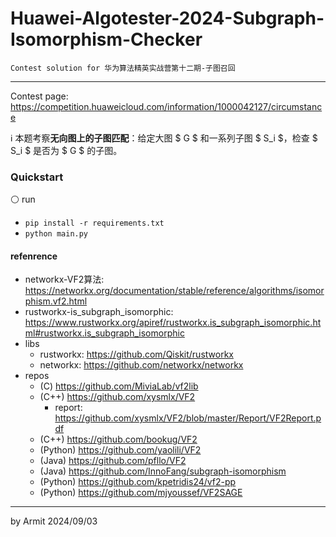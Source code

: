 # Huawei-Algotester-2024-Subgraph-Isomorphism-Checker

    Contest solution for 华为算法精英实战营第十二期-子图召回

----

Contest page: https://competition.huaweicloud.com/information/1000042127/circumstance  

ℹ 本题考察**无向图上的子图匹配**：给定大图 $ G $ 和一系列子图 $ S_i $，检查 $ S_i $ 是否为 $ G $ 的子图。


### Quickstart

⚪ run

- `pip install -r requirements.txt`
- `python main.py`


#### refenrence

- networkx-VF2算法: https://networkx.org/documentation/stable/reference/algorithms/isomorphism.vf2.html
- rustworkx-is_subgraph_isomorphic: https://www.rustworkx.org/apiref/rustworkx.is_subgraph_isomorphic.html#rustworkx.is_subgraph_isomorphic
- libs
  - rustworkx: https://github.com/Qiskit/rustworkx
  - networkx: https://github.com/networkx/networkx
- repos
  - (C) https://github.com/MiviaLab/vf2lib
  - (C++) https://github.com/xysmlx/VF2
    - report: https://github.com/xysmlx/VF2/blob/master/Report/VF2Report.pdf
  - (C++) https://github.com/bookug/VF2
  - (Python) https://github.com/yaolili/VF2
  - (Java) https://github.com/pfllo/VF2
  - (Java) https://github.com/InnoFang/subgraph-isomorphism
  - (Python) https://github.com/kpetridis24/vf2-pp
  - (Python) https://github.com/mjyoussef/VF2SAGE

----
by Armit
2024/09/03

